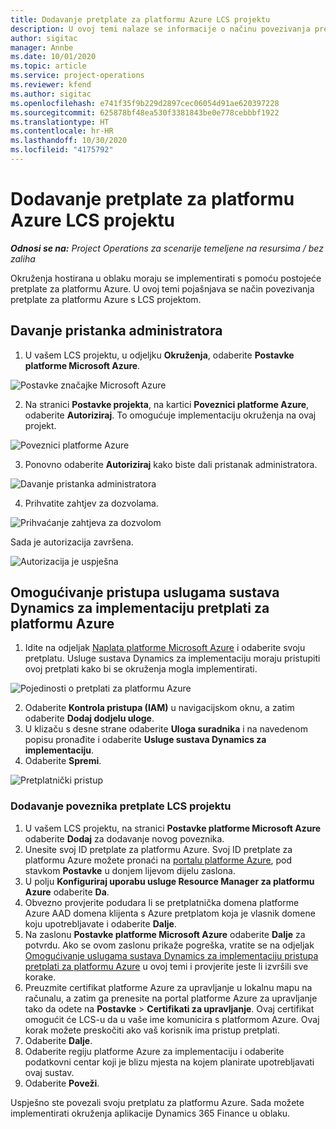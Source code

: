 ```yaml
---
title: Dodavanje pretplate za platformu Azure LCS projektu
description: U ovoj temi nalaze se informacije o načinu povezivanja pretplate za platformu Azure s LCS projektom.
author: sigitac
manager: Annbe
ms.date: 10/01/2020
ms.topic: article
ms.service: project-operations
ms.reviewer: kfend
ms.author: sigitac
ms.openlocfilehash: e741f35f9b229d2897cec06054d91ae620397228
ms.sourcegitcommit: 625878bf48ea530f3381843be0e778cebbbf1922
ms.translationtype: HT
ms.contentlocale: hr-HR
ms.lasthandoff: 10/30/2020
ms.locfileid: "4175792"
---
```

# <a name="add-an-azure-subscription-to-an-lcs-project"></a>Dodavanje pretplate za platformu Azure LCS projektu

_**Odnosi se na:** Project Operations za scenarije temeljene na resursima / bez zaliha_

Okruženja hostirana u oblaku moraju se implementirati s pomoću postojeće pretplate za platformu Azure. U ovoj temi pojašnjava se način povezivanja pretplate za platformu Azure s LCS projektom. 

## <a name="grant-admin-consent"></a>Davanje pristanka administratora

1. U vašem LCS projektu, u odjeljku **Okruženja**, odaberite **Postavke platforme Microsoft Azure**.

![Postavke značajke Microsoft Azure](./media/1MicrosoftAzureSettings.png)

2. Na stranici **Postavke projekta**, na kartici **Poveznici platforme Azure**, odaberite **Autoriziraj**. To omogućuje implementaciju okruženja na ovaj projekt.

![Poveznici platforme Azure](./media/2AzureConnectors.png)

3. Ponovno odaberite **Autoriziraj** kako biste dali pristanak administratora.

![Davanje pristanka administratora](./media/3GrantAdminConsent.png)

4. Prihvatite zahtjev za dozvolama.

![Prihvaćanje zahtjeva za dozvolom](./media/4AcceptPermissionRequest.png)

Sada je autorizacija završena. 

![Autorizacija je uspješna](./media/5AuthorizationComplete.png)

## <a name="provide-dynamics-deployment-services-access-to-your-azure-subscription"></a><a name="provide"></a>Omogućivanje pristupa uslugama sustava Dynamics za implementaciju pretplati za platformu Azure

1. Idite na odjeljak [Naplata platforme Microsoft Azure](https://portal.azure.com/#blade/Microsoft\_Azure\_Billing/SubscriptionsBlade) i odaberite svoju pretplatu. Usluge sustava Dynamics za implementaciju moraju pristupiti ovoj pretplati kako bi se okruženja mogla implementirati.

![Pojedinosti o pretplati za platformu Azure](./media/6AzureSubscription.png)

2. Odaberite **Kontrola pristupa (IAM)** u navigacijskom oknu, a zatim odaberite **Dodaj dodjelu uloge**.
3. U klizaču s desne strane odaberite **Uloga suradnika** i na navedenom popisu pronađite i odaberite **Usluge sustava Dynamics za implementaciju**. 
4. Odaberite **Spremi**.

![Pretplatnički pristup](./media/7SubscriptionAccess.png)

### <a name="add-a-subscription-connector-to-an-lcs-project"></a>Dodavanje poveznika pretplate LCS projektu

1. U vašem LCS projektu, na stranici **Postavke platforme Microsoft Azure** odaberite **Dodaj** za dodavanje novog poveznika.
2. Unesite svoj ID pretplate za platformu Azure. Svoj ID pretplate za platformu Azure možete pronaći na [portalu platforme Azure](https://ms.portal.azure.com/), pod stavkom **Postavke** u donjem lijevom dijelu zaslona.
3. U polju **Konfiguriraj uporabu usluge Resource Manager za platformu Azure** odaberite **Da**.
4. Obvezno provjerite podudara li se pretplatnička domena platforme Azure AAD domena klijenta s Azure pretplatom koja je vlasnik domene koju upotrebljavate i odaberite **Dalje**.
5. Na zaslonu **Postavke platforme Microsoft Azure** odaberite **Dalje** za potvrdu. Ako se ovom zaslonu prikaže pogreška, vratite se na odjeljak [Omogućivanje uslugama sustava Dynamics za implementaciju pristupa pretplati za platformu Azure](#provide) u ovoj temi i provjerite jeste li izvršili sve korake.
6. Preuzmite certifikat platforme Azure za upravljanje u lokalnu mapu na računalu, a zatim ga prenesite na portal platforme Azure za upravljanje tako da odete na **Postavke** > **Certifikati za upravljanje**. Ovaj certifikat omogućit će LCS-u da u vaše ime komunicira s platformom Azure. Ovaj korak možete preskočiti ako vaš korisnik ima pristup pretplati.
7. Odaberite **Dalje**.
8. Odaberite regiju platforme Azure za implementaciju i odaberite podatkovni centar koji je blizu mjesta na kojem planirate upotrebljavati ovaj sustav.
9.  Odaberite **Poveži**.

Uspješno ste povezali svoju pretplatu za platformu Azure. Sada možete implementirati okruženja aplikacije Dynamics 365 Finance u oblaku.


